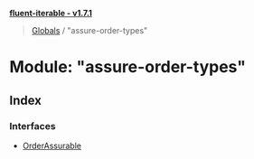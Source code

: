 **[fluent-iterable - v1.7.1](../README.md)**

> [Globals](../README.md) / "assure-order-types"

# Module: "assure-order-types"

## Index

### Interfaces

* [OrderAssurable](../interfaces/_assure_order_types_.orderassurable.md)
